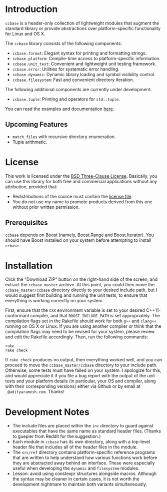 <!--
  ** File Name:	README.md
  ** Author:	Aditya Ramesh
  ** Date:	12/05/2012
  ** Contact:	_@adityaramesh.com
-->

# Introduction

`ccbase` is a header-only collection of lightweight modules that augment the
standard library or provide abstractions over platform-specific functionality
for Linux and OS X.

The `ccbase` library consists of the following components:

- `ccbase.format`: Elegant syntax for printing and formatting strings.
- `ccbase.platform`: Compile-time access to platform-specific information.
- `ccbase.unit_test`: Convenient and lightweight unit testing framework.
- `ccbase.error`: Utilities for systematic error handling.
- `ccbase.dynamic`: Dynamic library loading and symbol visibility control.
- `ccbase.filesystem`: Fast and convenient directory iteration.

The following additional components are currently under development:

- `ccbase.tuple`: Printing and operators for `std::tuple`.

You can read the examples and documentation [here](documentation.md).

## Upcoming Features

- `match_files` with recursive directory enumeration.
- Tuple arithmetic.

# License

This work is licensed under the [BSD Three-Clause License](LICENSE.md).
Basically, you can use this library for both free and commercial applications
without any attribution, provided that:
  - Redistributions of the source must contain the [license file](LICENSE.md).
  - You do not use my name to promote products derived from this one without
  prior written permission.

## Prerequisites

`ccbase` depends on Boost (namely, Boost.Range and Boost.Iterator). You should
have Boost installed on your system before attempting to install `ccbase`.

# Installation

Click the "Download ZIP" button on the right-hand side of the screen, and
extract the `ccbase_master` archive. At this point, you could then move the
`ccbase_master/ccbase` directory directly to your desired include path, but I
would suggest first building and running the unit tests, to ensure that
everything is working correctly on your system.

First, ensure that the `CXX` environment variable is set to your desired
C++11-conformant compiler, and that `BOOST_INCLUDE_PATH` is set appropriately.
The compilation flags set in the Rakefile should work for both `g++` and
`clang++` running on OS X or Linux. If you are using another compiler or think
that the compilation flags may need to be revised for your system, please review
and edit the Rakefile accordingly. Then, run the following commands:

	rake
	rake check

If `rake check` produces no output, then everything worked well, and you can
proceed to move the `ccbase_master/ccbase` directory to your include path.
Otherwise, some tests must have failed on your system. I apologize for this, and
would appreciate it if you file a bug report with the output of the unit tests
and your platform details (in particular, your OS and compiler, along with their
corresponding versions) either via Github or by email at `_@adityaramesh.com`.
Thanks!

# Development Notes

- The include files are placed within the `inc` directory to guard against
  executables that have the same name as standard header files. (Thanks to
  guepier from Reddit for the suggestion.)
- Each module in `ccbase` has its own directory, along with a top-level header
  file that includes all of the header files in the module.
- The `src/ref` directory contains platform-specific reference programs that are
  written to help understand how various functions work before they are
  abstracted away behind an interface. These were especially useful when
  developing the `dynamic` and `filesystem` modules.
- Lesson: avoid using constexpr structures alongside macros. Although the syntax
  may be cleaner in certain cases, it is not worth the development nightmare to
  maintain both variants simultaneously.
